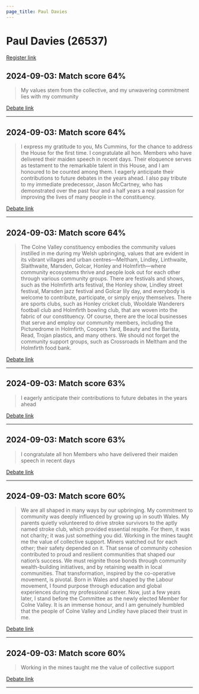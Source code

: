 ```yaml
---
page_title: Paul Davies
---
```


# Paul Davies  (26537)

[Register link](https://www.theyworkforyou.com/mp/26537/register)



## 2024-09-03: Match score 64%

>My values stem from the collective, and my unwavering commitment lies with my community

[Debate link](https://www.theyworkforyou.com/debates/?id=2024-09-03c.229.1) 

---



## 2024-09-03: Match score 64%

>I express my gratitude to you, Ms Cummins, for the chance to address the House for the first time. I congratulate all hon. Members who have delivered their maiden speech in recent days. Their eloquence serves as testament to the remarkable talent in this House, and I am honoured to be counted among them. I eagerly anticipate their contributions to future debates in the years ahead. I also pay tribute to my immediate predecessor, Jason McCartney, who has demonstrated over the past four and a half years a real passion for improving the lives of many people in the constituency.

[Debate link](https://www.theyworkforyou.com/debates/?id=2024-09-03c.229.1) 

---



## 2024-09-03: Match score 64%

>The Colne Valley constituency embodies the community values instilled in me during my Welsh upbringing, values that are evident in its vibrant villages and urban centres—Meltham, Lindley, Linthwaite, Slaithwaite, Marsden, Golcar, Honley and Holmfirth—where community ecosystems thrive and people look out for each other through various community groups. There are festivals and shows, such as the Holmfirth arts festival, the Honley show, Lindley street festival, Marsden jazz festival and Golcar lily day, and everybody is welcome to contribute, participate, or simply enjoy themselves. There are sports clubs, such as Honley cricket club, Wooldale Wanderers football club and Holmfirth bowling club, that are woven into the fabric of our constituency. Of course, there are the local businesses that serve and employ our community members, including the Picturedrome in Holmfirth, Coopers Yard, Beauty and the Barista, Read, Trojan plastics, and many others. We should not forget the community support groups, such as Crossroads in Meltham and the Holmfirth food bank.

[Debate link](https://www.theyworkforyou.com/debates/?id=2024-09-03c.229.1) 

---



## 2024-09-03: Match score 63%

>I eagerly anticipate their contributions to future debates in the years ahead

[Debate link](https://www.theyworkforyou.com/debates/?id=2024-09-03c.229.1) 

---



## 2024-09-03: Match score 63%

>I congratulate all hon Members who have delivered their maiden speech in recent days

[Debate link](https://www.theyworkforyou.com/debates/?id=2024-09-03c.229.1) 

---



## 2024-09-03: Match score 60%

>We are all shaped in many ways by our upbringing. My commitment to community was deeply influenced by growing up in south Wales. My parents quietly volunteered to drive stroke survivors to the aptly named  stroke club, which provided essential respite. For them, it was not charity; it was just something you did. Working in the mines taught me the value of collective support. Miners watched out for each other; their safety depended on it. That sense of community cohesion contributed to proud and resilient communities that shaped our nation’s success. We must reignite those bonds through community wealth-building initiatives, and by retaining wealth in local communities. That transformation, inspired by the co-operative movement, is pivotal. Born in Wales and shaped by the Labour movement, I found purpose through education and global experiences during my professional career. Now, just a few years later, I stand before the Committee as the newly elected Member for Colne Valley. It is an immense honour, and I am genuinely humbled that the people of Colne Valley and Lindley have placed their trust in me.

[Debate link](https://www.theyworkforyou.com/debates/?id=2024-09-03c.229.1) 

---



## 2024-09-03: Match score 60%

>Working in the mines taught me the value of collective support

[Debate link](https://www.theyworkforyou.com/debates/?id=2024-09-03c.229.1) 

---

